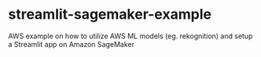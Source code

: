# streamlit-sagemaker-example
AWS example on how to utilize AWS ML models (eg. rekognition) and setup a Streamlit app on Amazon SageMaker
